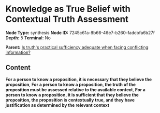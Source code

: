 # Knowledge as True Belief with Contextual Truth Assessment

**Node Type:** synthesis
**Node ID:** 7245c61a-8b66-46e7-b260-fadcbfa6b27f
**Depth:** 5
**Terminal:** No

**Parent:** [Is truth's practical sufficiency adequate when facing conflicting information?](is-truths-practical-sufficiency-adequate-when-facing-conflicting-information-antithesis-901cbf85-1b9a-4f0b-91c0-1b1903f555d1.md)

## Content

**For a person to know a proposition, it is necessary that they believe the proposition**, **For a person to know a proposition, the truth of the proposition must be assessed relative to the available context**, **For a person to know a proposition, it is sufficient that they believe the proposition, the proposition is contextually true, and they have justification as determined by the relevant context**
